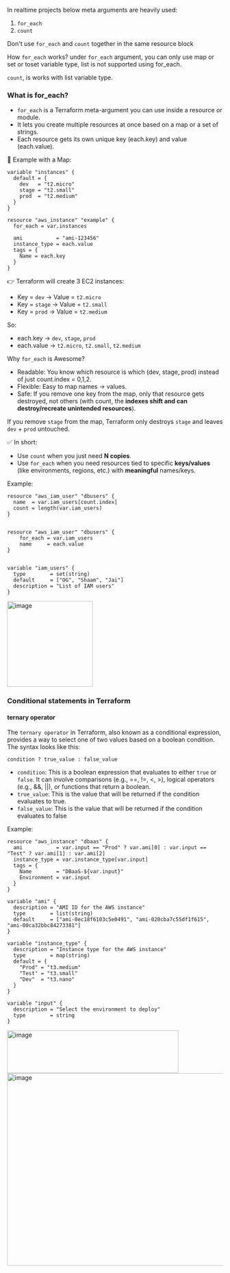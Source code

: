 In realtime projects below meta arguments are heavily used:
1. ```for_each```
2. ```count```

Don't use ```for_each``` and ```count``` together in the same resource block

How ```for_each``` works?
under ```for_each``` argument, you can only use map or set or toset variable type,
list is not supported using for_each.

```count```, is works with list variable type.

 
 ### What is for_each?

- ```for_each``` is a Terraform meta-argument you can use inside a resource or module.
- It lets you create multiple resources at once based on a map or a set of strings.
- Each resource gets its own unique key (each.key) and value (each.value).

🔹 Example with a Map:
```hcl
variable "instances" {
  default = {
    dev   = "t2.micro"
    stage = "t2.small"
    prod  = "t2.medium"
  }
}

resource "aws_instance" "example" {
  for_each = var.instances

  ami           = "ami-123456"
  instance_type = each.value
  tags = {
    Name = each.key
  }
}
```
👉 Terraform will create 3 EC2 instances:

- Key = ```dev``` → Value = ```t2.micro```
- Key = ```stage``` → Value = ```t2.small```
- Key = ```prod``` → Value = ```t2.medium```

So:
- each.key → ```dev```, ```stage```, ```prod```
- each.value → ```t2.micro```, ```t2.small```, ```t2.medium```


Why ```for_each``` is Awesome?

- Readable: You know which resource is which (dev, stage, prod) instead of just count.index = 0,1,2.
- Flexible: Easy to map names → values.
- Safe: If you remove one key from the map, only that resource gets destroyed, not others (with count, the **indexes shift and can destroy/recreate unintended resources**).

If you remove ```stage``` from the map, Terraform only destroys ```stage``` and leaves ```dev``` + ```prod``` untouched.

✅ In short:
- Use ```count``` when you just need **N copies**.
- Use ```for_each``` when you need resources tied to specific **keys/values** (like environments, regions, etc.) with **meaningful** names/keys.

Example:
```hcl
resource "aws_iam_user" "dbusers" {
  name  = var.iam_users[count.index]
  count = length(var.iam_users)
}


resource "aws_iam_user" "dbusers" {
    for_each = var.iam_users
    name     = each.value
}


variable "iam_users" {
  type        = set(string)
  default     = ["OG", "Shaam", "Jai"]
  description = "List of IAM users"
}
```
<img width="200" height="200" alt="image" src="https://github.com/user-attachments/assets/ea024566-72df-4f0a-b19d-5a90b2c91ff1" />


### Conditional statements in Terraform

#### ternary operator
The ```ternary operator``` in Terraform, also known as a conditional expression, provides a way to select one of two values based on a boolean condition.
The syntax looks like this:
```hcl
condition ? true_value : false_value

```
- ```condition```:
This is a boolean expression that evaluates to either ```true``` or ```false```. It can involve comparisons (e.g., ==, !=, <, >), logical operators (e.g., &&, ||), or functions that return a boolean.
- ```true_value```:
This is the value that will be returned if the condition evaluates to true. 
- ```false_value```:
This is the value that will be returned if the condition evaluates to false

Example:

```hcl
resource "aws_instance" "dbaas" {
  ami           = var.input == "Prod" ? var.ami[0] : var.input == "Test" ? var.ami[1] : var.ami[2]
  instance_type = var.instance_type[var.input]
  tags = {
    Name        = "DBaaS-${var.input}"
    Environment = var.input
  }
}

variable "ami" {
  description = "AMI ID for the AWS instance"
  type        = list(string)
  default     = ["ami-0ec18f6103c5e0491", "ami-020cba7c55df1f615", "ami-00ca32bbc84273381"]
}

variable "instance_type" {
  description = "Instance type for the AWS instance"
  type        = map(string)
  default = {
    "Prod" = "t3.medium"
    "Test" = "t3.small"
    "Dev"  = "t3.nano"
  }
}

variable "input" {
  description = "Select the environment to deploy"
  type        = string
}
```

<img width="400" height="100" alt="image" src="https://github.com/user-attachments/assets/49a79cf9-aa7f-4998-b00a-2225a6e3fe63" />

<img width="700" height="450" alt="image" src="https://github.com/user-attachments/assets/3623c8b6-0c5b-406a-a1c4-2241c00080da" />
